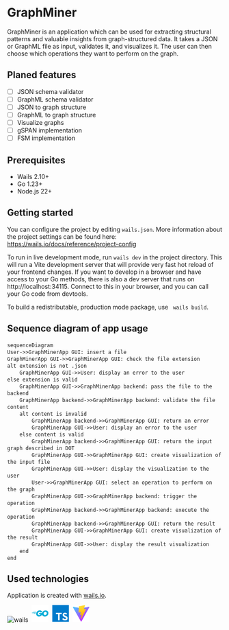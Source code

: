 # GraphMiner
GraphMiner is an application which can be used for extracting structural patterns and valuable insights from
graph-structured data. It takes a JSON or GraphML file as input, validates it, and visualizes it. The user
can then choose which operations they want to perform on the graph.

## Planed features
- [ ] JSON schema validator
- [ ] GraphML schema validator
- [ ] JSON to graph structure
- [ ] GraphML to graph structure
- [ ] Visualize graphs
- [ ] gSPAN implementation
- [ ] FSM implementation

## Prerequisites
- Wails 2.10+
- Go 1.23+
- Node.js 22+

## Getting started
You can configure the project by editing `wails.json`. More information about the project settings can be found
here: https://wails.io/docs/reference/project-config

To run in live development mode, run `wails dev` in the project directory. This will run a Vite development
server that will provide very fast hot reload of your frontend changes. If you want to develop in a browser
and have access to your Go methods, there is also a dev server that runs on http://localhost:34115. Connect
to this in your browser, and you can call your Go code from devtools.

To build a redistributable, production mode package, use ` wails build`.

## Sequence diagram of app usage
```mermaid
sequenceDiagram
User->>GraphMinerApp GUI: insert a file
GraphMinerApp GUI->>GraphMinerApp GUI: check the file extension
alt extension is not .json
    GraphMinerApp GUI->>User: display an error to the user
else extension is valid
    GraphMinerApp GUI->>GraphMinerApp backend: pass the file to the backend
    GraphMinerApp backend->>GraphMinerApp backend: validate the file content
    alt content is invalid
        GraphMinerApp backend->>GraphMinerApp GUI: return an error
        GraphMinerApp GUI->>User: display an error to the user
    else content is valid
        GraphMinerApp backend->>GraphMinerApp GUI: return the input graph described in DOT
        GraphMinerApp GUI->>GraphMinerApp GUI: create visualization of the input file
        GraphMinerApp GUI->>User: display the visualization to the user
        User->>GraphMinerApp GUI: select an operation to perform on the graph
        GraphMinerApp GUI->>GraphMinerApp backend: trigger the operation
        GraphMinerApp backend->>GraphMinerApp backend: execute the operation
        GraphMinerApp backend->>GraphMinerApp GUI: return the result
        GraphMinerApp GUI->>GraphMinerApp GUI: create visualization of the result
        GraphMinerApp GUI->>User: display the result visualization
    end
end
```

## Used technologies
Application is created with [wails.io](https://wails.io/).

<div>
  <img src="https://github.com/wailsapp/wails/blob/master/assets/images/logo_cropped.png" title="wails" alt="wails" width="40" height="40"/>&nbsp;
  <img src="https://github.com/devicons/devicon/blob/master/icons/go/go-original-wordmark.svg" title="go" alt="go" width="40" height="40"/>&nbsp;
  <img src="https://github.com/devicons/devicon/blob/master/icons/typescript/typescript-original.svg" title="typescript" alt="typescript" width="40" height="40"/>&nbsp;
  <img src="https://github.com/devicons/devicon/blob/master/icons/vitejs/vitejs-original.svg" title="vitejs" alt="vitejs" width="40" height="40"/>&nbsp;
</div>
